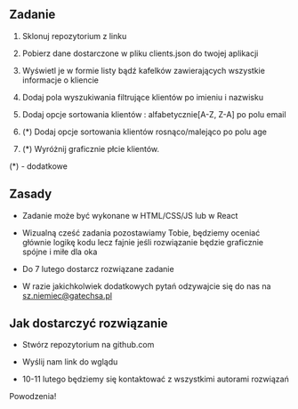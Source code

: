 ## Zadanie

1.  Sklonuj repozytorium z linku 

1.  Pobierz dane dostarczone w pliku clients.json do twojej aplikacji
    
2.  Wyświetl je w formie listy bądź kafelków zawierających wszystkie informacje o kliencie
    
3.  Dodaj pola wyszukiwania filtrujące klientów po imieniu i nazwisku
    
4.  Dodaj opcje sortowania klientów : alfabetycznie[A-Z, Z-A] po polu email 

5. (*)  Dodaj opcje sortowania klientów rosnąco/malejąco po polu age

6. (*)  Wyróżnij graficznie płcie klientów.

(*) - dodatkowe

## Zasady

*   Zadanie może być wykonane w HTML/CSS/JS lub w React
    
*   Wizualną cześć zadania pozostawiamy Tobie, będziemy oceniać głównie logikę kodu lecz fajnie jeśli rozwiązanie będzie graficznie spójne i miłe dla oka

*   Do 7 lutego dostarcz rozwiązane zadanie

*   W razie jakichkolwiek dodatkowych pytań odzywajcie się do nas na sz.niemiec@gatechsa.pl


## Jak dostarczyć rozwiązanie

*   Stwórz repozytorium na github.com
    
*   Wyślij nam link do wglądu

*   10-11 lutego będziemy się kontaktować z wszystkimi autorami rozwiązań
    
Powodzenia!